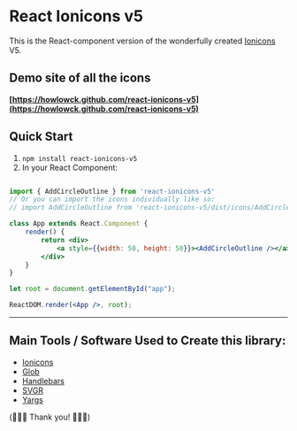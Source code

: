 # React Ionicons v5

This is the React-component version of the wonderfully created [Ionicons](https://ionicons.com/) V5.

## Demo site of all the icons
**[https://howlowck.github.com/react-ionicons-v5](https://howlowck.github.com/react-ionicons-v5)**

## Quick Start
1. `npm install react-ionicons-v5`
2. In your React Component:

```jsx

import { AddCircleOutline } from 'react-ionicons-v5'
// Or you can import the icons individually like so:
// import AddCircleOutline from 'react-ionicons-v5/dist/icons/AddCircleOutline'

class App extends React.Component {
    render() {
        return <div>
            <a style={{width: 50, height: 50}}><AddCircleOutline /></a>
        </div>
    }
}

let root = document.getElementById("app");

ReactDOM.render(<App />, root);

```

---------------

## Main Tools / Software Used to Create this library:
* [Ionicons](https://ionicons.com/)
* [Glob](https://github.com/isaacs/node-glob)
* [Handlebars](https://handlebarsjs.com/)
* [SVGR](https://react-svgr.com/)
* [Yargs](https://www.npmjs.com/package/yargs)

(👏👏👏 Thank you! 💙💙💙)
